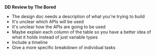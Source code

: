 **DD Review by The Bored**
* The design doc needs a description of what you're trying to build
* It's unclear which APIs will be used
* It's unclear how the APIs are going to be used
* Maybe explain each column of the table so you have a better idea of what it holds instead of just variable types
* Include a timeline
* Give a more specific breakdown of individual tasks

